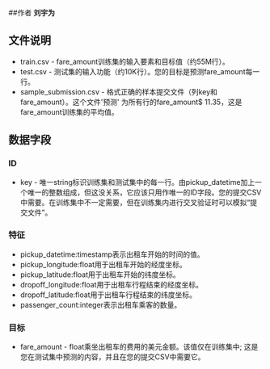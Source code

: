 ##作者
**刘宇为**

## 文件说明
- train.csv - fare_amount训练集的输入要素和目标值（约55M行）。
- test.csv - 测试集的输入功能（约10K行）。您的目标是预测fare_amount每一行。
- sample_submission.csv - 格式正确的样本提交文件（列key和fare_amount）。这个文件'预测' 为所有行的fare_amount$ 11.35，这是fare_amount训练集的平均值。

## 数据字段
### ID
- key - 唯一string标识训练集和测试集中的每一行。由pickup_datetime加上一个唯一的整数组成，但这没关系，它应该只用作唯一的ID字段。您的提交CSV中需要。在训练集中不一定需要，但在训练集内进行交叉验证时可以模拟“提交文件”。

### 特征
- pickup_datetime:timestamp表示出租车开始的时间的值。
- pickup_longitude:float用于出租车开始的经度坐标。
- pickup_latitude:float用于出租车开始的纬度坐标。
- dropoff_longitude:float用于出租车行程结束的经度坐标。
- dropoff_latitude:float用于出租车行程结束的纬度坐标。
- passenger_count:integer表示出租车乘客的数量。

### 目标
- fare_amount - float乘坐出租车的费用的美元金额。该值仅在训练集中; 这是您在测试集中预测的内容，并且在您的提交CSV中需要它。